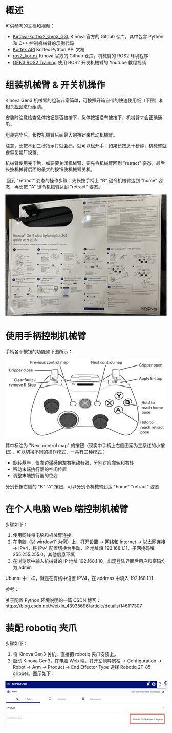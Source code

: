 # 	概述

可供参考的文档和视频：

- [Kinova-kortex2_Gen3_G3L](https://github.com/Kinovarobotics/Kinova-kortex2_Gen3_G3L) Kinova 官方的 Github 仓库，其中包含 Python 和 C++ 控制机械臂的示例代码
- [Kortex API](https://docs.kinovarobotics.com/ref/autogen/Messages/index.html) Kortex Python API 文档
- [ros2_kortex](https://github.com/Kinovarobotics/ros2_kortex) Kinova 官方的 Github 仓库，机械臂的 ROS2 环境程序
- [GEN3 ROS2 Training](https://www.youtube.com/watch?v=Vcb_A1MmC-g&list=PLz1XwEYRuku6z20TaZKKvyB2Y6fSzD5FG&ab_channel=Kinova) 使用 ROS2 开发机械臂的 Youtube 教程视频



# 组装机械臂 & 开关机操作

Kinova Gen3 机械臂的组装非常简单，可按照开箱自带的快速使用纸（下图）和相关[视频](https://www.youtube.com/watch?v=2Ncjfb1d-EQ&ab_channel=Kinova)进行组装。

​	安装时注意检查急停按钮是否被按下，急停按钮没有被按下，机械臂才会正确通电。

组装完毕后，长按机械臂后面最大的按钮来启动机械臂。

​	注意，长按不到三秒指示灯就会亮，就可以松开手；如果长按达十秒钟，机械臂就会恢复出厂设置。

机械臂使用完毕后，如要要关闭机械臂，要先令机械臂回到 "retract" 姿态，最后长按机械臂后面的最大的按钮使机械臂关机。

​	回到 "retract" 姿态的操作步骤：先长按手柄上 "B" 键令机械臂达到 "home" 姿态，再长按 "A" 键令机械臂达到 "retract" 姿态。

![开箱自带的快速使用纸](./images/开箱自带的快速使用纸.jpg)







# 使用手柄控制机械臂

手柄各个按钮的功能如下图所示：

![手柄个按钮的功能](./assets/手柄各按键功能示意图.png)

其中标注为 "Next control map" 的按钮（现实中手柄上右侧图案为三条杠的小按钮），可以切换不同的操作模式，一共有三种模式：

- 旋转基座，仅左边遥感的左右拖动有效，分别对应左转和右转
- 移动末端执行器的空间位置
- 调整末端执行器的位姿

分别长按右侧的 "B" "A" 按钮，可以分别令机械臂到达 "home" "retract" 姿态





# 在个人电脑 Web 端控制机械臂

步骤如下：

1. 使用网线将电脑和机械臂连接
2. 在电脑（以 window11 为例）上，打开设置 -> 网络和 Internet -> 以太网连接 -> IPv4，将 IPv4 配置切换为手动，IP 地址填 192.168.1.11，子网掩码填 255.255.255.0，其他信息不填
3. 在浏览器中输入机械臂的 IP 地址 192.168.1.10，出现登陆界面后用户和密码均为 admin

Ubuntu 中一样，就是在有线中设置 IPV4，在 address 中填入 192.168.1.11



参考：

关于配置 Python 环境说明的一篇 CSDN 博客：https://blog.csdn.net/weixin_43935696/article/details/146117307





# 装配 robotiq 夹爪

步骤如下：

1. 将 Kinova Gen3 关机，直接把 robotiq 夹爪安装上。
2. 启动 Kinova Gen3，在电脑 Web 端，打开左侧导航栏 -> Configuration -> Robot -> Arm -> Product -> End Effector Type 选择 Robotiq 2F-85 gripper。图示如下：

![robotiq夹爪web端配置](./assets/夹爪Web端配置.jpg)





